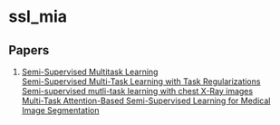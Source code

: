 # ssl_mia

## Papers
<ol>
<li>
  <a href="https://papers.nips.cc/paper/3198-semi-supervised-multitask-learning.pdf">Semi-Supervised Multitask Learning</a>
  <br>
  <a href="https://users.cs.fiu.edu/archive/taoli/pub/ICDM09-SSMTL.pdf">Semi-Supervised Multi-Task Learning with Task Regularizations</a><br>
  <a href="https://arxiv.org/abs/1908.03693">Semi-supervised mutli-task learning with chest X-Ray images</a>
  <br>
  <a href="https://arxiv.org/abs/1907.12303">Multi-Task Attention-Based Semi-Supervised Learning for Medical Image Segmentation</a>
  <br>

 </li>
</ol>
